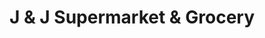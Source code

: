 ---
title: "J & J Supermarket & Grocery"
url: /camden/j-und-j-supermarket-und-grocery/
shop: Lebensmittel
---